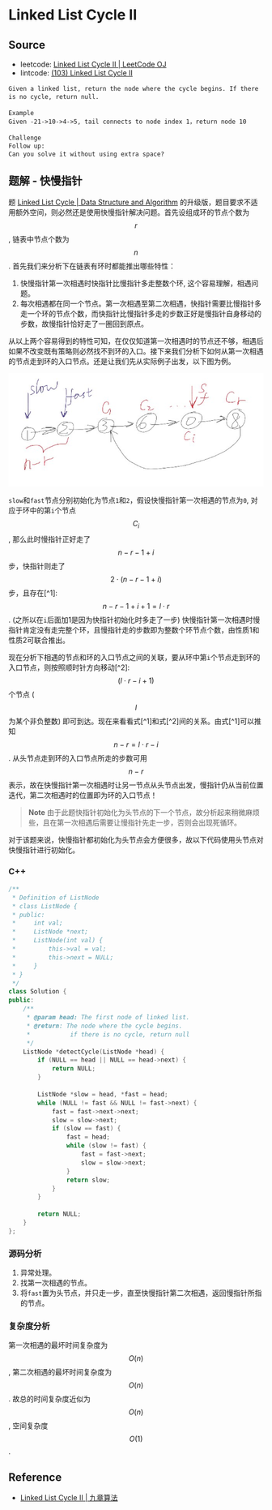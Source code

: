 # Linked List Cycle II

## Source

- leetcode: [Linked List Cycle II | LeetCode OJ](https://leetcode.com/problems/linked-list-cycle-ii/)
- lintcode: [(103) Linked List Cycle II](http://www.lintcode.com/en/problem/linked-list-cycle-ii/)

```
Given a linked list, return the node where the cycle begins. If there is no cycle, return null.

Example
Given -21->10->4->5, tail connects to node index 1，return node 10

Challenge
Follow up:
Can you solve it without using extra space?
```

## 题解 - 快慢指针

题 [Linked List Cycle | Data Structure and Algorithm](http://algorithm.yuanbin.me/zh-hans/linked_list/linked_list_cycle.html) 的升级版，题目要求不适用额外空间，则必然还是使用快慢指针解决问题。首先设组成环的节点个数为 $$r$$, 链表中节点个数为 $$n$$. 首先我们来分析下在链表有环时都能推出哪些特性：

1. 快慢指针第一次相遇时快指针比慢指针多走整数个环, 这个容易理解，相遇问题。
2. 每次相遇都在同一个节点。第一次相遇至第二次相遇，快指针需要比慢指针多走一个环的节点个数，而快指针比慢指针多走的步数正好是慢指针自身移动的步数，故慢指针恰好走了一圈回到原点。

从以上两个容易得到的特性可知，在仅仅知道第一次相遇时的节点还不够，相遇后如果不改变既有策略则必然找不到环的入口。接下来我们分析下如何从第一次相遇的节点走到环的入口节点。还是让我们先从实际例子出发，以下图为例。

![Linked List Cycle II](../../shared-files/images/linked_list_cycle_ii.png)

`slow`和`fast`节点分别初始化为节点`1`和`2`，假设快慢指针第一次相遇的节点为`0`, 对应于环中的第`i`个节点 $$C_i$$, 那么此时慢指针正好走了 $$n - r - 1 + i$$ 步，快指针则走了 $$2 \cdot (n - r - 1 + i)$$ 步，且存在[^1]: $$n - r - 1 + i + 1= l \cdot r$$. (之所以在`i`后面加1是因为快指针初始化时多走了一步) 快慢指针第一次相遇时慢指针肯定没有走完整个环，且慢指针走的步数即为整数个环节点个数，由性质1和性质2可联合推出。

现在分析下相遇的节点和环的入口节点之间的关联，要从环中第`i`个节点走到环的入口节点，则按照顺时针方向移动[^2]:  $$(l \cdot r - i + 1)$$  个节点 ($$l$$ 为某个非负整数) 即可到达。现在来看看式[^1]和式[^2]间的关系。由式[^1]可以推知 $$n - r = l \cdot r - i$$. 从头节点走到环的入口节点所走的步数可用 $$n - r$$ 表示，故在快慢指针第一次相遇时让另一节点从头节点出发，慢指针仍从当前位置迭代，第二次相遇时的位置即为环的入口节点！

> **Note** 由于此题快指针初始化为头节点的下一个节点，故分析起来稍微麻烦些，且在第一次相遇后需要让慢指针先走一步，否则会出现死循环。

对于该题来说，快慢指针都初始化为头节点会方便很多，故以下代码使用头节点对快慢指针进行初始化。

### C++

```c++
/**
 * Definition of ListNode
 * class ListNode {
 * public:
 *     int val;
 *     ListNode *next;
 *     ListNode(int val) {
 *         this->val = val;
 *         this->next = NULL;
 *     }
 * }
 */
class Solution {
public:
    /**
     * @param head: The first node of linked list.
     * @return: The node where the cycle begins.
     *           if there is no cycle, return null
     */
    ListNode *detectCycle(ListNode *head) {
        if (NULL == head || NULL == head->next) {
            return NULL;
        }

        ListNode *slow = head, *fast = head;
        while (NULL != fast && NULL != fast->next) {
            fast = fast->next->next;
            slow = slow->next;
            if (slow == fast) {
                fast = head;
                while (slow != fast) {
                    fast = fast->next;
                    slow = slow->next;
                }
                return slow;
            }
        }

        return NULL;
    }
};
```

### 源码分析

1. 异常处理。
2. 找第一次相遇的节点。
3. 将`fast`置为头节点，并只走一步，直至快慢指针第二次相遇，返回慢指针所指的节点。

### 复杂度分析

第一次相遇的最坏时间复杂度为 $$O(n)$$, 第二次相遇的最坏时间复杂度为 $$O(n)$$. 故总的时间复杂度近似为 $$O(n)$$, 空间复杂度 $$O(1)$$.

## Reference

- [Linked List Cycle II | 九章算法](http://www.jiuzhang.com/solutions/linked-list-cycle-ii/)
